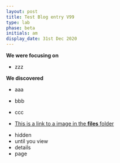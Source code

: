 ```yaml
---
layout: post
title: Test Blog entry V99
type: lab
phase: beta
initials: am
display_date: 31st Dec 2020
---
```


**We were focusing on**
- zzz



**We discovered**

- aaa
- bbb
- ccc

- [This is a link to a image in the **files** folder](../files/saltire.png)
<!--more-->

- hidden
- until you view
- details
- page
